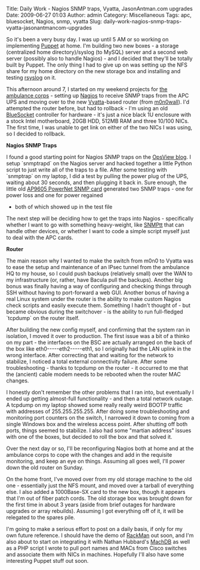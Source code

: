 Title: Daily Work - Nagios SNMP traps, Vyatta, JasonAntman.com upgrades
Date: 2009-06-27 01:03
Author: admin
Category: Miscellaneous
Tags: apc, bluesocket, Nagios, snmp, vyatta
Slug: daily-work-nagios-snmp-traps-vyatta-jasonantmancom-upgrades

So it's been a very busy day. I was up until 5 AM or so working on
implementing [Puppet][] at home. I'm building two new boxes - a storage
(centralized home directory)/syslog (to MySQL) server and a second web
server (possibly also to handle Nagios) - and I decided that they'll be
totally built by Puppet. The only thing I had to give up on was setting
up the NFS share for my home directory on the new storage box and
installing and testing [rsyslog][] on it.

This afternoon around 7, I started on my weekend projects for [the
ambulance corps][] - setting up [Nagios][] to receive SNMP traps from
the APC UPS and moving over to the new [Vyatta][]-based router (from
[m0n0wall][]). I'd attempted the router before, but had to rollback -
I'm using an old [BlueSocket][] controller for hardware - it's just a
nice black 1U enclosure with a stock Intel motherboard, 20GB HDD, 512MB
RAM and three 10/100 NICs. The first time, I was unable to get link on
either of the two NICs I was using, so I decided to rollback.

**Nagios SNMP Traps**

I found a good starting point for Nagios SNMP traps on the [OpsView
blog][]. I setup \`snmptrapd\` on the Nagios server and hacked together
a little Python script to just write all of the traps to a file. After
some testing with \`snmptrap\` on my laptop, I did a test by pulling the
power plug of the UPS, waiting about 30 seconds, and then plugging it
back in. Sure enough, the little old [AP9605 PowerNet SNMP card][]
generated two SNMP traps - one for power loss and one for power regained
- both of which showed up in the test file

The next step will be deciding how to get the traps into Nagios -
specifically whether I want to go with something heavy-weight, like
[SNMPtt][] that can handle other devices, or whether I want to code a
simple script myself just to deal with the APC cards.

**Router**

The main reason why I wanted to make the switch from m0n0 to Vyatta was
to ease the setup and maintenance of an IPsec tunnel from the ambulance
HQ to my house, so I could push backups (relatively small) over the WAN
to my infrastructure (or, rather, have Bacula pull the backups). Another
big bonus was finally having a way of configuring and checking things
through SSH without having to port-forward a web GUI. Another bonus of
having a real Linux system under the router is the ability to make
custom Nagios check scripts and easily execute them. Something I hadn't
thought of - but became obvious during the switchover - is the ability
to run full-fledged \`tcpdump\` on the router itself.

After building the new config myself, and confirming that the system ran
in isolation, I moved it over to production. The first issue was a bit
of a thinko on my part - the interfaces on the BSC are actually arranged
on the back of the box like eth0-----eth2-----eth1, so I originally had
the LAN uplink in the wrong interface. After correcting that and waiting
for the network to stabilize, I noticed a total external connectivity
failure. After some troubleshooting - thanks to tcpdump on the router -
it occurred to me that the (ancient) cable modem needs to be rebooted
when the router MAC changes.

I honestly don't remember the other problems that I ran into, but
eventually I ended up getting almost-full functionality - and then a
total network outage. A tcpdump on my laptop showed some really really
weird BOOTP traffic with addresses of 255.255.255.255. After doing some
troubleshooting and monitoring port counters on the switch, I narrowed
it down to coming from a single Windows box and the wireless access
point. After shutting off both ports, things seemed to stabilize. I also
had some "martian address" issues with one of the boxes, but decided to
roll the box and that solved it.

Over the next day or so, I'll be reconfiguring Nagios both at home and
at the ambulance corps to cope with the changes and add in the requisite
monitoring, and keep an eye on things. Assuming all goes well, I'll
power down the old router on Sunday.

On the home front, I've moved over from my old storage machine to the
old one - essentially just the NFS mount, and moved over a tarball of
everything else. I also added a 1000Base-SX card to the new box, though
it appears that I'm out of fiber patch cords. The old storage box was
brought down for the first time in about 3 years (aside from brief
outages for hardware upgrades or array rebuilds). Assuming I got
everything off of it, it will be relegated to the spares pile.

I'm going to make a serious effort to post on a daily basis, if only for
my own future reference. I should have the demo of [RackMan][] out soon,
and I'm also about to start on integrating it with Nathan Hubbard's
[MachDB][] as well as a PHP script I wrote to pull port names and MACs
from Cisco switches and associate them with NICs in machines. Hopefully
I'll also have some interesting Puppet stuff out soon.

  [Puppet]: http://reductivelabs.com/trac/puppet/
  [rsyslog]: http://www.rsyslog.com/
  [the ambulance corps]: http://www.midlandparkambulance.com
  [Nagios]: http://www.nagios.org
  [Vyatta]: http://www.vyatta.org
  [m0n0wall]: http://m0n0.ch/wall/
  [BlueSocket]: http://www.bluesocket.com/
  [OpsView blog]: http://altinity.blogs.com/dotorg/2006/03/lessons_in_snmp.html
  [AP9605 PowerNet SNMP card]: http://blog.jasonantman.com/2007/03/apc-ap9605-powernet-snmp-card/
  [SNMPtt]: http://snmptt.sourceforge.net/
  [RackMan]: http://rackman.jasonantman.com
  [MachDB]: http://www.machdb.org/
